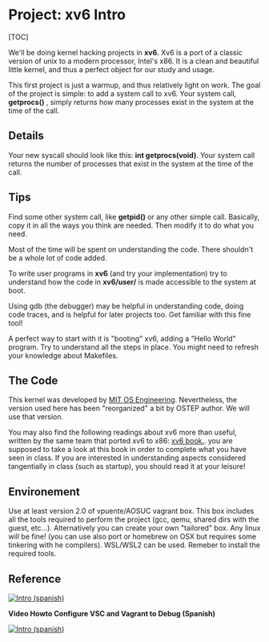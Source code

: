 # Project: xv6 Intro
[TOC]

We'll be doing kernel hacking projects in **xv6.** Xv6 is a port of a classic version of unix to a modern processor, Intel's x86\. It is a clean and beautiful little kernel, and thus a perfect object for our study and usage.

This first project is just a warmup, and thus relatively light on work. The goal of the project is simple: to add a system call to xv6\. Your system call, **getprocs()** , simply returns how many processes exist in the system at the time of the call.

## Details

Your new syscall should look like this: **int getprocs(void)**. Your system call returns the number of processes that exist in the system at the time of the call.

## Tips

Find some other system call, like **getpid()** or any other simple call. Basically, copy it in all the ways you think are needed. Then modify it to do what you need.

Most of the time will be spent on understanding the code. There shouldn't be a whole lot of code added.

To write user programs in **xv6** (and try your implementation) try to understand how the code in **xv6/user/** is made accessible to the system at boot.

Using gdb (the debugger) may be helpful in understanding code, doing code traces, and is helpful for later projects too. Get familiar with this fine tool!

A perfect way to start with it is "booting" xv6, adding a "Hello World" program. Try to understand all the steps in place. You might need to refresh your 
knowledge about Makefiles.

## The Code

This kernel was developed by [MIT OS Engineering](https://pdos.csail.mit.edu/6.828/2016/). Nevertheless, the version used here has been "reorganized" a bit by OSTEP author. We will use that version.

You may also find the following readings about xv6 more than useful, written by the same team that ported xv6 to x86: [xv6 book.](https://pdos.csail.mit.edu/6.828/2018/xv6/book-rev11.pdf). you are supposed to take a look at this book in order to complete what you have seen in class. If you are interested in understanding aspects considered tangentially in class (such as startup), you should read it at your leisure!

## Environement

Use at least version 2.0 of vpuente/AOSUC vagrant box. This box includes all the tools required to perform the project (gcc, qemu, shared dirs with the guest, etc...). Alternatively you can create your own "tailored" box. Any linux will be fine! (you can use also port or homebrew on OSX but requires some tinkering with he compilers). WSL/WSL2 can be used. Remeber to install the required tools.

## Reference
[![Intro (spanish)](http://img.youtube.com/vi/7B-P9m29wFk/0.jpg)](https://www.youtube.com/watch?v=7B-P9m29wFk)

**Video Howto Configure VSC and Vagrant to Debug (Spanish)**

[![Intro (spanish)](http://img.youtube.com/vi/pA_PzBj5vD8/0.jpg)](https://www.youtube.com/watch?v=pA_PzBj5vD8)




